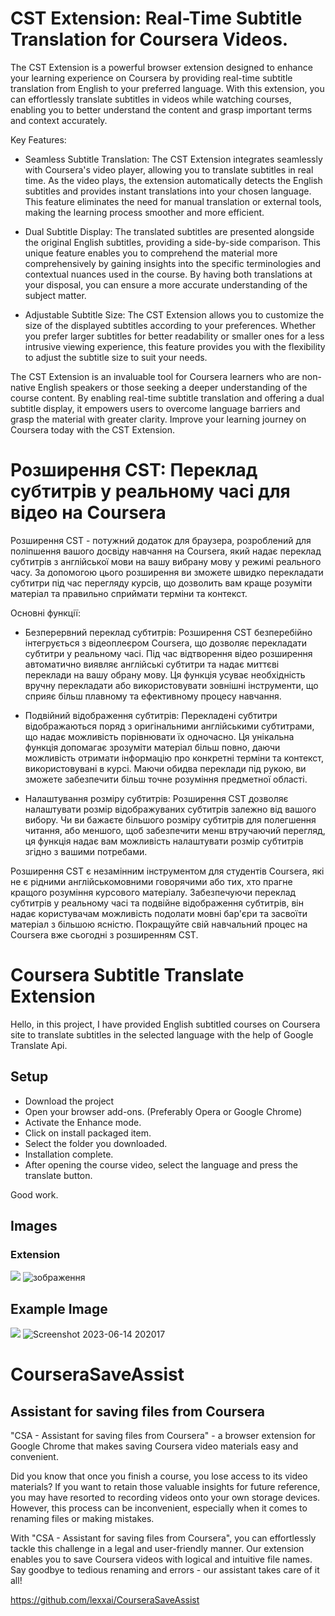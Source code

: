 # CST Extension: Real-Time Subtitle Translation for Coursera Videos.

The CST Extension is a powerful browser extension designed to enhance your learning experience on Coursera by providing real-time subtitle translation from English to your preferred language. With this extension, you can effortlessly translate subtitles in videos while watching courses, enabling you to better understand the content and grasp important terms and context accurately.

Key Features:

- Seamless Subtitle Translation: The CST Extension integrates seamlessly with Coursera's video player, allowing you to translate subtitles in real time. As the video plays, the extension automatically detects the English subtitles and provides instant translations into your chosen language. This feature eliminates the need for manual translation or external tools, making the learning process smoother and more efficient.

- Dual Subtitle Display: The translated subtitles are presented alongside the original English subtitles, providing a side-by-side comparison. This unique feature enables you to comprehend the material more comprehensively by gaining insights into the specific terminologies and contextual nuances used in the course. By having both translations at your disposal, you can ensure a more accurate understanding of the subject matter.

- Adjustable Subtitle Size: The CST Extension allows you to customize the size of the displayed subtitles according to your preferences. Whether you prefer larger subtitles for better readability or smaller ones for a less intrusive viewing experience, this feature provides you with the flexibility to adjust the subtitle size to suit your needs.

The CST Extension is an invaluable tool for Coursera learners who are non-native English speakers or those seeking a deeper understanding of the course content. By enabling real-time subtitle translation and offering a dual subtitle display, it empowers users to overcome language barriers and grasp the material with greater clarity. Improve your learning journey on Coursera today with the CST Extension.


# Розширення CST: Переклад субтитрів у реальному часі для відео на Coursera

Розширення CST - потужний додаток для браузера, розроблений для поліпшення вашого досвіду навчання на Coursera, який надає переклад субтитрів з англійської мови на вашу вибрану мову у режимі реального часу. За допомогою цього розширення ви зможете швидко перекладати субтитри під час перегляду курсів, що дозволить вам краще розуміти матеріал та правильно сприймати терміни та контекст.

Основні функції:

- Безперервний переклад субтитрів: Розширення CST безперебійно інтегрується з відеоплеєром Coursera, що дозволяє перекладати субтитри у реальному часі. Під час відтворення відео розширення автоматично виявляє англійські субтитри та надає миттєві переклади на вашу обрану мову. Ця функція усуває необхідність вручну перекладати або використовувати зовнішні інструменти, що сприяє більш плавному та ефективному процесу навчання.

- Подвійний відображення субтитрів: Перекладені субтитри відображаються поряд з оригінальними англійськими субтитрами, що надає можливість порівнювати їх одночасно. Ця унікальна функція допомагає зрозуміти матеріал більш повно, даючи можливість отримати інформацію про конкретні терміни та контекст, використовувані в курсі. Маючи обидва переклади під рукою, ви зможете забезпечити більш точне розуміння предметної області.

- Налаштування розміру субтитрів: Розширення CST дозволяє налаштувати розмір відображуваних субтитрів залежно від вашого вибору. Чи ви бажаєте більшого розміру субтитрів для полегшення читання, або меншого, щоб забезпечити менш втручаючий перегляд, ця функція надає вам можливість налаштувати розмір субтитрів згідно з вашими потребами.

Розширення CST є незамінним інструментом для студентів Coursera, які не є рідними англійськомовними говорячими або тих, хто прагне кращого розуміння курсового матеріалу. Забезпечуючи переклад субтитрів у реальному часі та подвійне відображення субтитрів, він надає користувачам можливість подолати мовні бар'єри та засвоїти матеріал з більшою ясністю. Покращуйте свій навчальний процес на Coursera вже сьогодні з розширенням CST.





# Coursera Subtitle Translate Extension

Hello, in this project, I have provided English subtitled courses on Coursera site to translate subtitles in the selected language with the help of Google Translate Api.

## Setup

- Download the project
- Open your browser add-ons. (Preferably Opera or Google Chrome)
- Activate the Enhance mode.
- Click on install packaged item.
- Select the folder you downloaded.
- Installation complete.
- After opening the course video, select the language and press the translate button.

Good work.

## Images

### Extension

![](https://github.com/mucahit-sahin/coursera-subtitle-translate-extension/blob/master/images/extension.png)
![зображення](https://github.com/lexxai/coursera-subtitle-translate-extension/assets/3278842/cdcd860a-0d89-457b-a0fb-86d8528b6b58)

## Example Image

![](https://github.com/mucahit-sahin/coursera-subtitle-translate-extension/blob/master/images/example-image1.png)
![Screenshot 2023-06-14 202017](https://github.com/lexxai/coursera-subtitle-translate-extension/assets/3278842/dc680681-4b47-4e48-ac14-bc6aea2e9f71)

# CourseraSaveAssist
## Assistant for saving files from Сoursera
"CSA - Assistant for saving files from Сoursera" - a browser extension for Google Chrome that makes saving Coursera video materials easy and convenient.

Did you know that once you finish a course, you lose access to its video materials? If you want to retain those valuable insights for future reference, you may have resorted to recording videos onto your own storage devices. However, this process can be inconvenient, especially when it comes to renaming files or making mistakes.

With "CSA - Assistant for saving files from Сoursera", you can effortlessly tackle this challenge in a legal and user-friendly manner. Our extension enables you to save Coursera videos with logical and intuitive file names. Say goodbye to tedious renaming and errors - our assistant takes care of it all!

https://github.com/lexxai/CourseraSaveAssist
